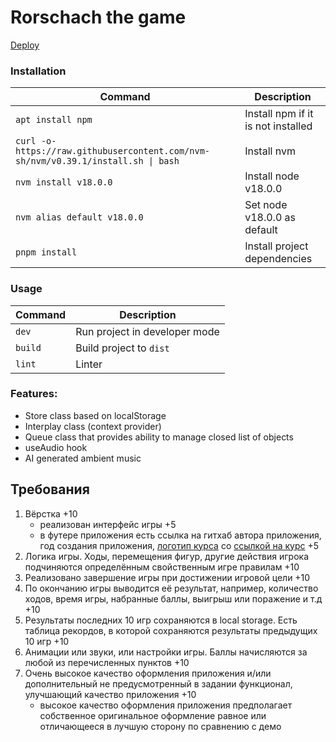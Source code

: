 # Rorschach the game

[Deploy](https://rorschach-game.vercel.app/)

### Installation
| Command | Description |
| --- | --- |
| `apt install npm` | Install npm if it is not installed |
| `curl -o- https://raw.githubusercontent.com/nvm-sh/nvm/v0.39.1/install.sh \| bash` | Install nvm |
| `nvm install v18.0.0` | Install node v18.0.0 |
| `nvm alias default v18.0.0` | Set node v18.0.0 as default |
| `pnpm install` | Install project dependencies |

### Usage
| Command | Description |
| --- | --- |
| `dev` | Run project in developer mode |
| `build` | Build project to `dist` |
| `lint` | Linter |

### Features:
- Store class based on localStorage
- Interplay class (context provider)
- Queue class that provides ability to manage closed list of objects
- useAudio hook
- AI generated ambient music

## Требования
1. Вёрстка +10
   - реализован интерфейс игры +5
   - в футере приложения есть ссылка на гитхаб автора приложения, год создания приложения, [логотип курса](https://rs.school/images/rs_school_js.svg) со [ссылкой на курс](https://rs.school/js-stage0/) +5
2. Логика игры. Ходы, перемещения фигур, другие действия игрока подчиняются определённым свойственным игре правилам +10
3. Реализовано завершение игры при достижении игровой цели +10
4. По окончанию игры выводится её результат, например, количество ходов, время игры, набранные баллы, выигрыш или поражение и т.д +10 
5. Результаты последних 10 игр сохраняются в local storage. Есть таблица рекордов, в которой сохраняются результаты предыдущих 10 игр +10
6. Анимации или звуки, или настройки игры. Баллы начисляются за любой из перечисленных пунктов +10
7. Очень высокое качество оформления приложения и/или дополнительный не предусмотренный в задании функционал, улучшающий качество приложения +10
   - высокое качество оформления приложения предполагает собственное оригинальное оформление равное или отличающееся в лучшую сторону по сравнению с демо
